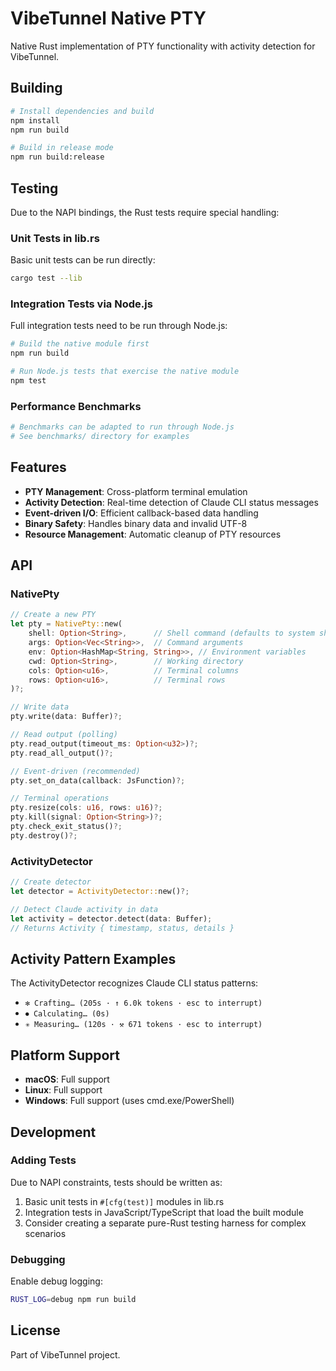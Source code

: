 # VibeTunnel Native PTY

Native Rust implementation of PTY functionality with activity detection for VibeTunnel.

## Building

```bash
# Install dependencies and build
npm install
npm run build

# Build in release mode
npm run build:release
```

## Testing

Due to the NAPI bindings, the Rust tests require special handling:

### Unit Tests in lib.rs

Basic unit tests can be run directly:

```bash
cargo test --lib
```

### Integration Tests via Node.js

Full integration tests need to be run through Node.js:

```bash
# Build the native module first
npm run build

# Run Node.js tests that exercise the native module
npm test
```

### Performance Benchmarks

```bash
# Benchmarks can be adapted to run through Node.js
# See benchmarks/ directory for examples
```

## Features

- **PTY Management**: Cross-platform terminal emulation
- **Activity Detection**: Real-time detection of Claude CLI status messages
- **Event-driven I/O**: Efficient callback-based data handling
- **Binary Safety**: Handles binary data and invalid UTF-8
- **Resource Management**: Automatic cleanup of PTY resources

## API

### NativePty

```rust
// Create a new PTY
let pty = NativePty::new(
    shell: Option<String>,      // Shell command (defaults to system shell)
    args: Option<Vec<String>>,  // Command arguments
    env: Option<HashMap<String, String>>, // Environment variables
    cwd: Option<String>,        // Working directory
    cols: Option<u16>,          // Terminal columns
    rows: Option<u16>,          // Terminal rows
)?;

// Write data
pty.write(data: Buffer)?;

// Read output (polling)
pty.read_output(timeout_ms: Option<u32>)?;
pty.read_all_output()?;

// Event-driven (recommended)
pty.set_on_data(callback: JsFunction)?;

// Terminal operations
pty.resize(cols: u16, rows: u16)?;
pty.kill(signal: Option<String>)?;
pty.check_exit_status()?;
pty.destroy()?;
```

### ActivityDetector

```rust
// Create detector
let detector = ActivityDetector::new()?;

// Detect Claude activity in data
let activity = detector.detect(data: Buffer);
// Returns Activity { timestamp, status, details }
```

## Activity Pattern Examples

The ActivityDetector recognizes Claude CLI status patterns:

- `✻ Crafting… (205s · ↑ 6.0k tokens · esc to interrupt)`
- `⏺ Calculating… (0s)`
- `✳ Measuring… (120s · ⚒ 671 tokens · esc to interrupt)`

## Platform Support

- **macOS**: Full support
- **Linux**: Full support
- **Windows**: Full support (uses cmd.exe/PowerShell)

## Development

### Adding Tests

Due to NAPI constraints, tests should be written as:
1. Basic unit tests in `#[cfg(test)]` modules in lib.rs
2. Integration tests in JavaScript/TypeScript that load the built module
3. Consider creating a separate pure-Rust testing harness for complex scenarios

### Debugging

Enable debug logging:
```bash
RUST_LOG=debug npm run build
```

## License

Part of VibeTunnel project.